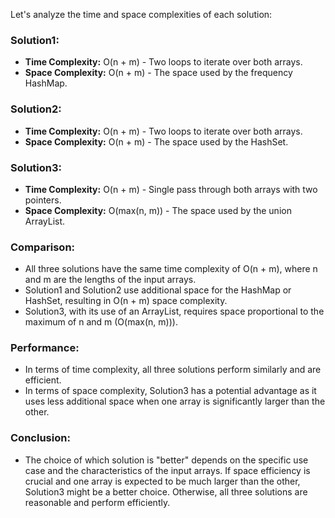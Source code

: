 Let's analyze the time and space complexities of each solution:

### Solution1:

- **Time Complexity:** O(n + m) - Two loops to iterate over both arrays.
- **Space Complexity:** O(n + m) - The space used by the frequency HashMap.

### Solution2:

- **Time Complexity:** O(n + m) - Two loops to iterate over both arrays.
- **Space Complexity:** O(n + m) - The space used by the HashSet.

### Solution3:

- **Time Complexity:** O(n + m) - Single pass through both arrays with two pointers.
- **Space Complexity:** O(max(n, m)) - The space used by the union ArrayList.

### Comparison:

- All three solutions have the same time complexity of O(n + m), where n and m are the lengths of the input arrays.
- Solution1 and Solution2 use additional space for the HashMap or HashSet, resulting in O(n + m) space complexity.
- Solution3, with its use of an ArrayList, requires space proportional to the maximum of n and m (O(max(n, m))).

### Performance:

- In terms of time complexity, all three solutions perform similarly and are efficient.
- In terms of space complexity, Solution3 has a potential advantage as it uses less additional space when one array is significantly larger than the other.

### Conclusion:

- The choice of which solution is "better" depends on the specific use case and the characteristics of the input arrays. If space efficiency is crucial and one array is expected to be much larger than the other, Solution3 might be a better choice. Otherwise, all three solutions are reasonable and perform efficiently.
